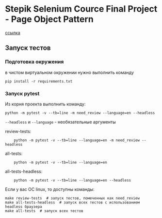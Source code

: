 # Stepik Selenium Cource Final Project - Page Object Pattern

[ссылка](https://stepik.org/lesson/238819/)

## Запуск тестов

### Подготовка окружения
в чистом виртуальном окружении нужно выполнить команду
```
pip install -r requirements.txt
```

### Запуск pytest

Из корня проекта выполнить команду:

```
python -m pytest -v --tb=line -m need_review --language=en --headless
```

`--headless` и `--language` - необязательные аргументы


review-tests:
```
	python -m pytest -v --tb=line --language=en -m need_review --headless
```

all-tests:
```
	python -m pytest -v --tb=line --language=en
```

all-tests-headless:
```
	python -m pytest -v --tb=line --language=en --headless
```

Если у вас ОС linux, то доступны команды:

```
make review-tests  # запуск тестов, помеченных как need_review
make all-tests-headless  # запуск всех тестов с использованием headless браузера
make all-tests  # запуск всех тестов
```
